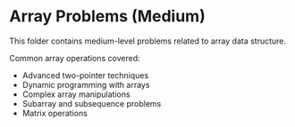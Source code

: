 # Array Problems (Medium)

This folder contains medium-level problems related to array data structure.

Common array operations covered:
- Advanced two-pointer techniques
- Dynamic programming with arrays
- Complex array manipulations
- Subarray and subsequence problems
- Matrix operations
